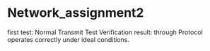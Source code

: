 # Network_assignment2
first test: Normal Transmit Test
Verification result: through 
Protocol operates correctly under ideal conditions.
